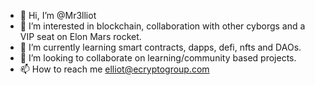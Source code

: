 - 👋 Hi, I’m @Mr3lliot
- 👀 I’m interested in blockchain, collaboration with other cyborgs and a VIP seat on Elon Mars rocket.
- 🌱 I’m currently learning smart contracts, dapps, defi, nfts and DAOs.
- 💞️ I’m looking to collaborate on learning/community based projects.
- 📫 How to reach me elliot@ecryptogroup.com

<!---
Mr3lliot/Mr3lliot is a ✨ special ✨ repository because its `README.md` (this file) appears on your GitHub profile.
You can click the Preview link to take a look at your changes.
--->
